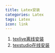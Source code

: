 ```yaml
---
title: Latex安装
categories: Latex
tags: Latex
icon: link
---
```


1. [texlive离线安装](https://mirrors.tuna.tsinghua.edu.cn/CTAN/systems/texlive/Images/)
2. [texstudio在线安装](http://texstudio.sourceforge.net/)